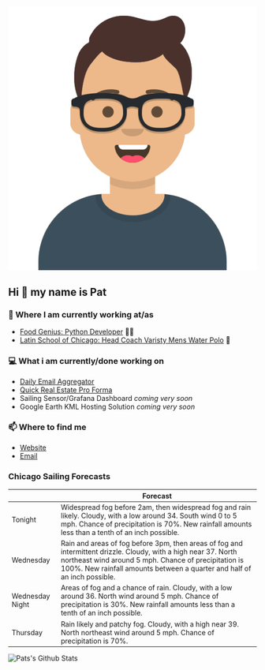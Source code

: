 [![Social banner for p-j-falconer](https://raw.githubusercontent.com/P-J-FALCONER/P-J-FALCONER/master/assets/avataaars.svg)](https://patfalconer.com/)
## Hi :wave: my name is Pat

### 💼 Where I am currently working at/as
- [Food Genius: Python Developer](https://getfoodgenius.com/) 🍔🐍
- [Latin School of Chicago: Head Coach Varisty Mens Water Polo](https://www.latinschool.org/) 🤽


### 💻 What i am currently/done working on
 - [Daily Email Aggregator](https://github.com/P-J-FALCONER/dott_daily_mail)
 - [Quick Real Estate Pro Forma](https://github.com/P-J-FALCONER/henry)
 - Sailing Sensor/Grafana Dashboard *coming very soon*
 - Google Earth KML Hosting Solution *coming very soon*

### 📫 Where to find me
 - [Website](https://patfalconer.com/)
 - [Email](mailto:patrick.j.falconer@gmail.com)


### Chicago Sailing Forecasts
|   | Forecast  |
|---|---|
| Tonight | Widespread fog before 2am, then widespread fog and rain likely. Cloudy, with a low around 34. South wind 0 to 5 mph. Chance of precipitation is 70%. New rainfall amounts less than a tenth of an inch possible. |
| Wednesday | Rain and areas of fog before 3pm, then areas of fog and intermittent drizzle. Cloudy, with a high near 37. North northeast wind around 5 mph. Chance of precipitation is 100%. New rainfall amounts between a quarter and half of an inch possible. |
| Wednesday Night | Areas of fog and a chance of rain. Cloudy, with a low around 36. North wind around 5 mph. Chance of precipitation is 30%. New rainfall amounts less than a tenth of an inch possible. |
| Thursday | Rain likely and patchy fog. Cloudy, with a high near 39. North northeast wind around 5 mph. Chance of precipitation is 70%. |

![Pats's Github Stats](https://github-readme-stats.vercel.app/api?username=p-j-falconer&show_icons=true&theme=radical)
